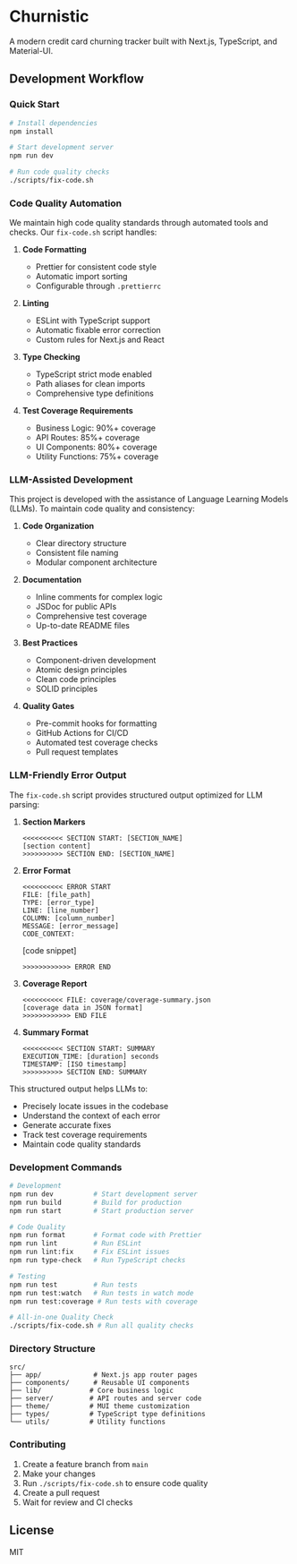 # Churnistic

A modern credit card churning tracker built with Next.js, TypeScript, and Material-UI.

## Development Workflow

### Quick Start

```bash
# Install dependencies
npm install

# Start development server
npm run dev

# Run code quality checks
./scripts/fix-code.sh
```

### Code Quality Automation

We maintain high code quality standards through automated tools and checks. Our `fix-code.sh` script handles:

1. **Code Formatting**

   - Prettier for consistent code style
   - Automatic import sorting
   - Configurable through `.prettierrc`

2. **Linting**

   - ESLint with TypeScript support
   - Automatic fixable error correction
   - Custom rules for Next.js and React

3. **Type Checking**

   - TypeScript strict mode enabled
   - Path aliases for clean imports
   - Comprehensive type definitions

4. **Test Coverage Requirements**
   - Business Logic: 90%+ coverage
   - API Routes: 85%+ coverage
   - UI Components: 80%+ coverage
   - Utility Functions: 75%+ coverage

### LLM-Assisted Development

This project is developed with the assistance of Language Learning Models (LLMs). To maintain code quality and consistency:

1. **Code Organization**

   - Clear directory structure
   - Consistent file naming
   - Modular component architecture

2. **Documentation**

   - Inline comments for complex logic
   - JSDoc for public APIs
   - Comprehensive test coverage
   - Up-to-date README files

3. **Best Practices**

   - Component-driven development
   - Atomic design principles
   - Clean code principles
   - SOLID principles

4. **Quality Gates**
   - Pre-commit hooks for formatting
   - GitHub Actions for CI/CD
   - Automated test coverage checks
   - Pull request templates

### LLM-Friendly Error Output

The `fix-code.sh` script provides structured output optimized for LLM parsing:

1. **Section Markers**

   ```
   <<<<<<<<<< SECTION START: [SECTION_NAME]
   [section content]
   >>>>>>>>>> SECTION END: [SECTION_NAME]
   ```

2. **Error Format**

   ```
   <<<<<<<<<< ERROR START
   FILE: [file_path]
   TYPE: [error_type]
   LINE: [line_number]
   COLUMN: [column_number]
   MESSAGE: [error_message]
   CODE_CONTEXT:
   ```

   [code snippet]

   ```
   >>>>>>>>>>>> ERROR END
   ```

3. **Coverage Report**

   ```
   <<<<<<<<<< FILE: coverage/coverage-summary.json
   [coverage data in JSON format]
   >>>>>>>>>>>> END FILE
   ```

4. **Summary Format**
   ```
   <<<<<<<<<< SECTION START: SUMMARY
   EXECUTION_TIME: [duration] seconds
   TIMESTAMP: [ISO timestamp]
   >>>>>>>>>> SECTION END: SUMMARY
   ```

This structured output helps LLMs to:

- Precisely locate issues in the codebase
- Understand the context of each error
- Generate accurate fixes
- Track test coverage requirements
- Maintain code quality standards

### Development Commands

```bash
# Development
npm run dev          # Start development server
npm run build        # Build for production
npm run start        # Start production server

# Code Quality
npm run format       # Format code with Prettier
npm run lint         # Run ESLint
npm run lint:fix     # Fix ESLint issues
npm run type-check   # Run TypeScript checks

# Testing
npm run test         # Run tests
npm run test:watch   # Run tests in watch mode
npm run test:coverage # Run tests with coverage

# All-in-one Quality Check
./scripts/fix-code.sh # Run all quality checks
```

### Directory Structure

```
src/
├── app/             # Next.js app router pages
├── components/      # Reusable UI components
├── lib/            # Core business logic
├── server/         # API routes and server code
├── theme/          # MUI theme customization
├── types/          # TypeScript type definitions
└── utils/          # Utility functions
```

### Contributing

1. Create a feature branch from `main`
2. Make your changes
3. Run `./scripts/fix-code.sh` to ensure code quality
4. Create a pull request
5. Wait for review and CI checks

## License

MIT
